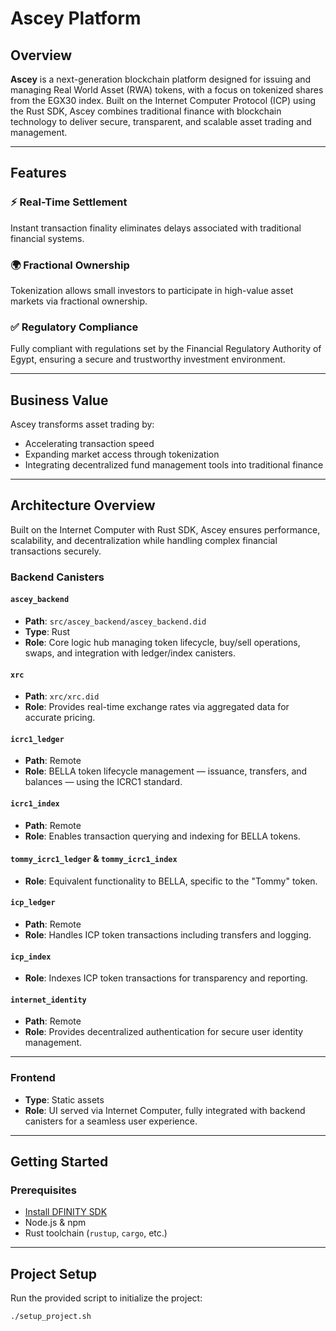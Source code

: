# Ascey Platform

## Overview

**Ascey** is a next-generation blockchain platform designed for issuing and managing Real World Asset (RWA) tokens, with a focus on tokenized shares from the EGX30 index. Built on the Internet Computer Protocol (ICP) using the Rust SDK, Ascey combines traditional finance with blockchain technology to deliver secure, transparent, and scalable asset trading and management.

---

## Features

### ⚡ Real-Time Settlement  
Instant transaction finality eliminates delays associated with traditional financial systems.

### 🌍 Fractional Ownership  
Tokenization allows small investors to participate in high-value asset markets via fractional ownership.

### ✅ Regulatory Compliance  
Fully compliant with regulations set by the Financial Regulatory Authority of Egypt, ensuring a secure and trustworthy investment environment.

---

## Business Value

Ascey transforms asset trading by:
- Accelerating transaction speed
- Expanding market access through tokenization
- Integrating decentralized fund management tools into traditional finance

---

## Architecture Overview

Built on the Internet Computer with Rust SDK, Ascey ensures performance, scalability, and decentralization while handling complex financial transactions securely.

### Backend Canisters

#### `ascey_backend`
- **Path**: `src/ascey_backend/ascey_backend.did`  
- **Type**: Rust  
- **Role**: Core logic hub managing token lifecycle, buy/sell operations, swaps, and integration with ledger/index canisters.

#### `xrc`
- **Path**: `xrc/xrc.did`  
- **Role**: Provides real-time exchange rates via aggregated data for accurate pricing.

#### `icrc1_ledger`
- **Path**: Remote  
- **Role**: BELLA token lifecycle management — issuance, transfers, and balances — using the ICRC1 standard.

#### `icrc1_index`
- **Path**: Remote  
- **Role**: Enables transaction querying and indexing for BELLA tokens.

#### `tommy_icrc1_ledger` & `tommy_icrc1_index`
- **Role**: Equivalent functionality to BELLA, specific to the "Tommy" token.

#### `icp_ledger`
- **Path**: Remote  
- **Role**: Handles ICP token transactions including transfers and logging.

#### `icp_index`
- **Role**: Indexes ICP token transactions for transparency and reporting.

#### `internet_identity`
- **Path**: Remote  
- **Role**: Provides decentralized authentication for secure user identity management.

---

### Frontend

- **Type**: Static assets  
- **Role**: UI served via Internet Computer, fully integrated with backend canisters for a seamless user experience.

---

## Getting Started

### Prerequisites

- [Install DFINITY SDK](https://internetcomputer.org/docs/current/developer-docs/setup/install)
- Node.js & npm
- Rust toolchain (`rustup`, `cargo`, etc.)

---

## Project Setup

Run the provided script to initialize the project:

```bash
./setup_project.sh

